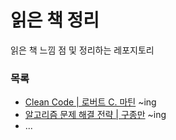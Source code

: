 읽은 책 정리
=========================

읽은 책 느낌 점 및 정리하는 레포지토리

### 목록

- [Clean Code | 로버트 C. 마틴](books/clean_code) ~ing
- [알고리즘 문제 해결 전략 | 구종만](books/알고리즘_문제_해결_전략) ~ing
- ...